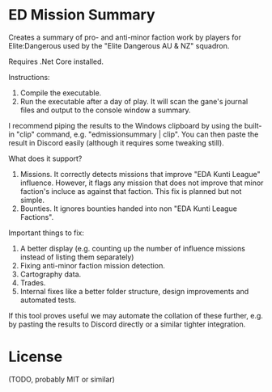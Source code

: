 # ED Mission Summary

Creates a summary of pro- and anti-minor faction work by players for Elite:Dangerous used by the "Elite Dangerous AU & NZ" squadron.

Requires .Net Core installed.

Instructions:
1. Compile the executable.
2. Run the executable after a day of play. It will scan the gane's journal files and output to the console window a summary.

I recommend piping the results to the Windows clipboard by using the built-in "clip" command, e.g. "edmissionsummary | clip". You can then paste the result in Discord easily (although it requires some tweaking still).

What does it support?
1. Missions. It correctly detects missions that improve "EDA Kunti League" influence. However, it flags any mission that does not improve that minor faction's incluce as against that faction. This fix is planned but not simple.
2. Bounties. It ignores bounties handed into non "EDA Kunti League Factions".

Important things to fix:
1. A better display (e.g. counting up the number of influence missions instead of listing them separately)
2. Fixing anti-minor faction mission detection.
3. Cartography data.
4. Trades.
5. Internal fixes like a better folder structure, design improvements and automated tests.

If this tool proves useful we may automate the collation of these further, e.g. by pasting the results to Discord directly or a similar tighter integration.

# License
 
(TODO, probably MIT or similar)
